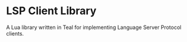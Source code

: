 # LSP Client Library

A Lua library written in Teal for implementing Language Server Protocol clients.
